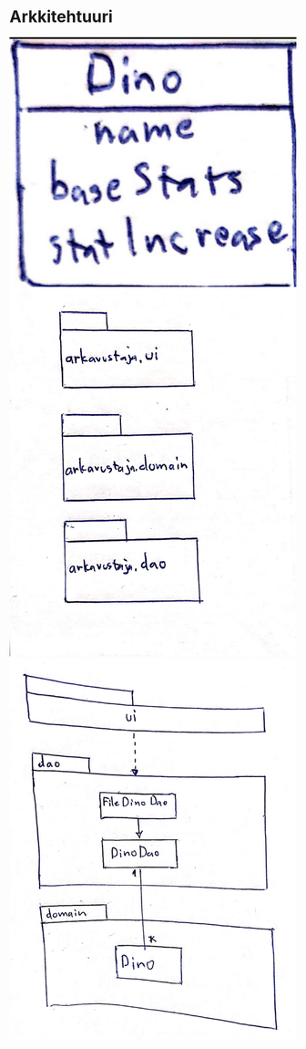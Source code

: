 # Arkkitehtuuri


<img src="https://raw.githubusercontent.com/Fimen/ot-harjoitustyo/master/dokumentaatio/image0.jpeg" width="750">

<img src="https://raw.githubusercontent.com/Fimen/ot-harjoitustyo/master/dokumentaatio/image1.jpeg" width="750">

<img src="https://raw.githubusercontent.com/Fimen/ot-harjoitustyo/master/dokumentaatio/image2.jpeg" width="750">
